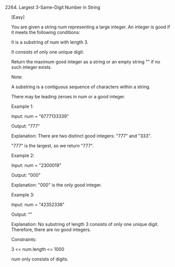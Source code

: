 2264. Largest 3-Same-Digit Number in String

[Easy]

You are given a string num representing a large integer. An integer is good if it meets the following conditions:

It is a substring of num with length 3.

It consists of only one unique digit.

Return the maximum good integer as a string or an empty string "" if no such integer exists.

Note:

A substring is a contiguous sequence of characters within a string.

There may be leading zeroes in num or a good integer.
 

Example 1:

Input: num = "6777133339"

Output: "777"

Explanation: There are two distinct good integers: "777" and "333".

"777" is the largest, so we return "777".

Example 2:

Input: num = "2300019"

Output: "000"

Explanation: "000" is the only good integer.

Example 3:

Input: num = "42352338"

Output: ""

Explanation: No substring of length 3 consists of only one unique digit. Therefore, there are no good integers.
 

Constraints:

3 <= num.length <= 1000

num only consists of digits.